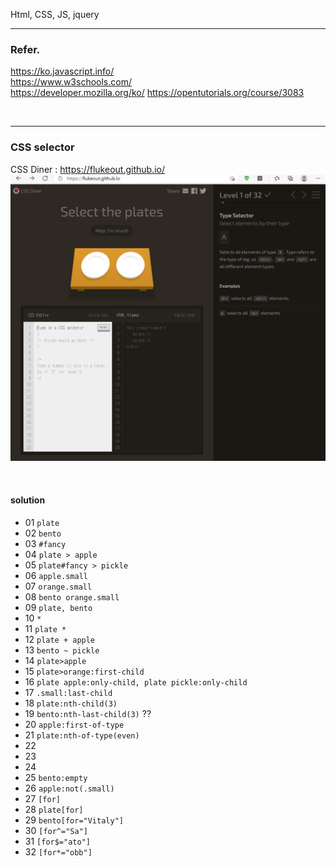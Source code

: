 Html, CSS, JS, jquery
<br>

---

### Refer.
https://ko.javascript.info/  
https://www.w3schools.com/  
https://developer.mozilla.org/ko/
https://opentutorials.org/course/3083  

<br>

---

### CSS selector
CSS Diner : https://flukeout.github.io/  
![Screenshot](./../../imgs/CSS.PNG)

<br>

#### solution
- 01 `plate`
- 02 `bento`
- 03 `#fancy`
- 04 `plate > apple`
- 05 `plate#fancy > pickle`
- 06 `apple.small`
- 07 `orange.small`
- 08 `bento orange.small`
- 09 `plate, bento`
- 10 `*`
- 11 `plate *`
- 12 `plate + apple`
- 13 `bento ~ pickle`
- 14 `plate>apple`
- 15 `plate>orange:first-child`
- 16 `plate apple:only-child, plate pickle:only-child`
- 17 `.small:last-child`
- 18  `plate:nth-child(3)`
- 19 `bento:nth-last-child(3)` ??
- 20 `apple:first-of-type`
- 21 `plate:nth-of-type(even)`
- 22
- 23
- 24
- 25 `bento:empty`
- 26 `apple:not(.small)`
- 27 `[for]`
- 28 `plate[for]`
- 29 `bento[for="Vitaly"]`
- 30 `[for^="Sa"]`
- 31 `[for$="ato"]`
- 32 `[for*="obb"]`